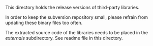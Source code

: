 This directory holds the release versions of third-party libraries.

In order to keep the subversion repository small, please refrain from
updating these binary files too often.

The extracted source code of the libraries needs to be placed in
the *externals* subdirectory. See readme file in this directory.

